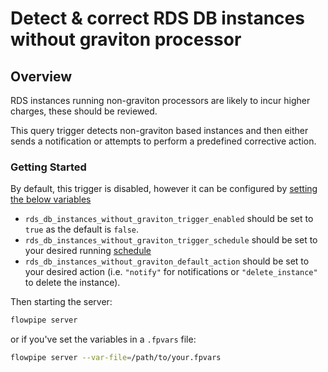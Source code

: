 # Detect & correct RDS DB instances without graviton processor

## Overview

RDS instances running non-graviton processors are likely to incur higher charges, these should be reviewed.

This query trigger detects non-graviton based instances and then either sends a notification or attempts to perform a predefined corrective action.

### Getting Started

By default, this trigger is disabled, however it can be configured by [setting the below variables](https://flowpipe.io/docs/build/mod-variables#passing-input-variables)
- `rds_db_instances_without_graviton_trigger_enabled` should be set to `true` as the default is `false`.
- `rds_db_instances_without_graviton_trigger_schedule` should be set to your desired running [schedule](https://flowpipe.io/docs/flowpipe-hcl/trigger/schedule#more-examples)
- `rds_db_instances_without_graviton_default_action` should be set to your desired action (i.e. `"notify"` for notifications or `"delete_instance"` to delete the instance).

Then starting the server:
```sh
flowpipe server
```

or if you've set the variables in a `.fpvars` file:
```sh
flowpipe server --var-file=/path/to/your.fpvars
```